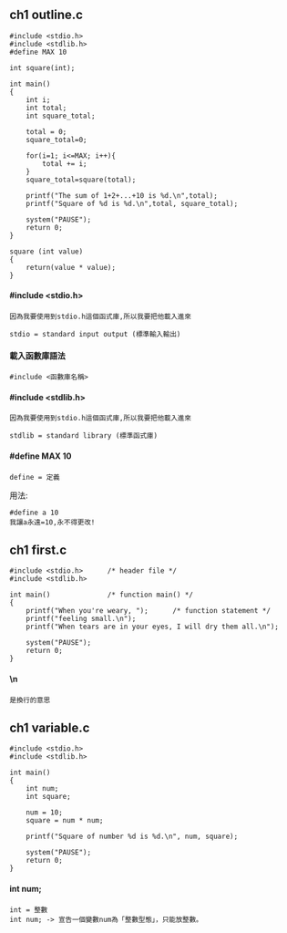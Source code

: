 ## ch1 outline.c
```
#include <stdio.h>
#include <stdlib.h>
#define MAX 10

int square(int);

int main()
{
	int i;
	int total;
	int square_total;

	total = 0;
	square_total=0;

	for(i=1; i<=MAX; i++){
		total += i;
	}
    square_total=square(total);

	printf("The sum of 1+2+...+10 is %d.\n",total);
	printf("Square of %d is %d.\n",total, square_total);
	
	system("PAUSE");
    return 0;
}

square (int value)
{
	return(value * value);
}
```
#### #include <stdio.h>
```
因為我要使用到stdio.h這個函式庫,所以我要把他載入進來
```
```
stdio = standard input output (標準輸入輸出)
```
#### 載入函數庫語法
```
#include <函數庫名稱>
```
#### #include <stdlib.h>
```
因為我要使用到stdio.h這個函式庫,所以我要把他載入進來
```
```
stdlib = standard library (標準函式庫)
```
#### #define MAX 10
```
define = 定義
```
用法:
```
#define a 10
我讓a永遠=10,永不得更改!
```
## ch1 first.c
```
#include <stdio.h>		/* header file */
#include <stdlib.h>

int main()				/* function main() */
{
	printf("When you're weary, ");		/* function statement */
	printf("feeling small.\n");
	printf("When tears are in your eyes, I will dry them all.\n");
	
	system("PAUSE");
    return 0; 
}
```
#### \n
```
是換行的意思
```
## ch1 variable.c
```
#include <stdio.h>
#include <stdlib.h>

int main()
{
	int num;
	int square;
	
	num = 10;
	square = num * num;

	printf("Square of number %d is %d.\n", num, square);

	system("PAUSE");
    return 0;
}
```
#### int num;
```
int = 整數
int num; -> 宣告一個變數num為「整數型態」，只能放整數。

```
